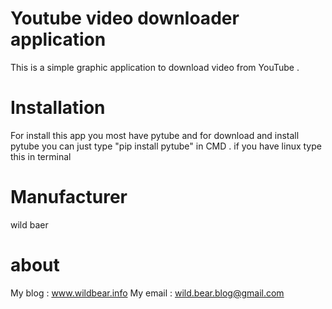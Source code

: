 # Youtube video downloader application
 This is a simple graphic application to download video from YouTube .


# Installation
 For install this app you most have pytube and for download and install pytube you can just type "pip install pytube" in CMD .
 if you have linux type this in terminal
 
 
# Manufacturer
 wild baer 
 
 
# about 
 My blog : www.wildbear.info
 My email : wild.bear.blog@gmail.com
